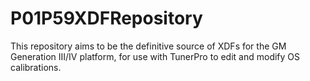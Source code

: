 # P01P59XDFRepository
This repository aims to be the definitive source of XDFs for the GM Generation III/IV platform, for use with TunerPro to edit and modify OS calibrations.
